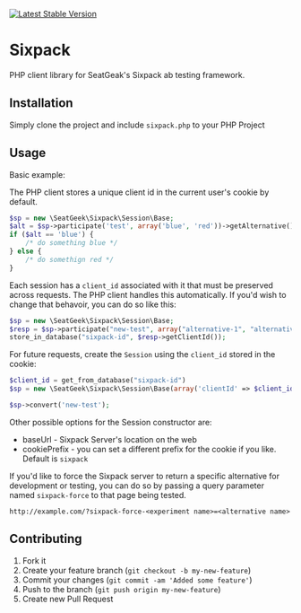 [![Latest Stable Version](https://poser.pugx.org/seatgeek/sixpack-php/version.png)](https://packagist.org/packages/seatgeek/sixpack-php)

# Sixpack

PHP client library for SeatGeak's Sixpack ab testing framework.

## Installation

Simply clone the project and include `sixpack.php` to your PHP Project

## Usage

Basic example:

The PHP client stores a unique client id in the current user's cookie by default.

```php
$sp = new \SeatGeek\Sixpack\Session\Base;
$alt = $sp->participate('test', array('blue', 'red'))->getAlternative();
if ($alt == 'blue') {
    /* do something blue */
} else {
    /* do somethign red */
}
```

Each session has a `client_id` associated with it that must be preserved across requests. The PHP client handles this automatically. If you'd wish to change that behavoir, you can do so like this:

```php
$sp = new \SeatGeek\Sixpack\Session\Base;
$resp = $sp->participate("new-test", array("alternative-1", "alternative-2"));
store_in_database("sixpack-id", $resp->getClientId());
```

For future requests, create the `Session` using the `client_id` stored in the cookie:

```php
$client_id = get_from_database("sixpack-id")
$sp = new \SeatGeek\Sixpack\Session\Base(array('clientId' => $client_id));

$sp->convert('new-test');
```

Other possible options for the Session constructor are:
* baseUrl - Sixpack Server's location on the web
* cookiePrefix - you can set a different prefix for the cookie if you like. Default is `sixpack`

If you'd like to force the Sixpack server to return a specific alternative for development or testing, you can do so by passing a query parameter named `sixpack-force` to that page being tested.

`http://example.com/?sixpack-force-<experiment name>=<alternative name>`

## Contributing

1. Fork it
2. Create your feature branch (`git checkout -b my-new-feature`)
3. Commit your changes (`git commit -am 'Added some feature'`)
4. Push to the branch (`git push origin my-new-feature`)
5. Create new Pull Request
